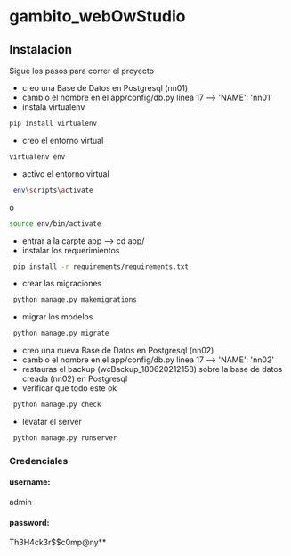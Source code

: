 # gambito_webOwStudio

## Instalacion

Sigue los pasos para correr el proyecto

- creo una Base de Datos en Postgresql (nn01)
- cambio el nombre en el app/config/db.py linea 17 --> 'NAME': 'nn01'
- instala  virtualenv

```sh
pip install virtualenv
```
- creo el entorno virtual
```sh
virtualenv env
```
- activo el entorno virtual
```sh
 env\scripts\activate
 ```
 o
 ```sh
 source env/bin/activate
```
- entrar a la carpte app --> cd app/
- instalar los requerimientos
```sh
 pip install -r requirements/requirements.txt
 ```
- crear las migraciones
```sh
 python manage.py makemigrations
```
- migrar los modelos
```sh
 python manage.py migrate
```
- creo una nueva Base de Datos en Postgresql (nn02)
- cambio el nombre en el app/config/db.py linea 17 --> 'NAME': 'nn02'
- restauras el backup (wcBackup_180620212158) sobre la base de datos creada (nn02) en Postgresql
- verificar que todo este ok
```sh
 python manage.py check
```
- levatar el server
```sh
 python manage.py runserver
```
<!-- username: admin
password: Th3H4ck3r$$c0mp@ny** -->

### Credenciales

#### username:
admin
#### password:
Th3H4ck3r$$c0mp@ny**